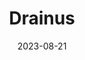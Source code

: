 ---
title: Drainus
tags:
  - platform_switch
  - genre_shmup
note: 'Multi-Language'
physical: true
digital: false
guide: false
pending: true
date: 2023-08-21
---